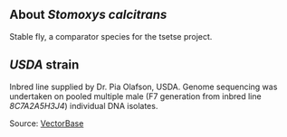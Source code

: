 About *Stomoxys calcitrans*
---------------------------

Stable fly, a comparator species for the tsetse project.

*USDA* strain
-------------

Inbred line supplied by Dr. Pia Olafson, USDA. Genome sequencing was
undertaken on pooled multiple male (F7 generation from inbred line
*8C7A2A5H3J4*) individual DNA isolates.

Source:
[VectorBase](https://www.vectorbase.org/organisms/stomoxys-calcitrans)
